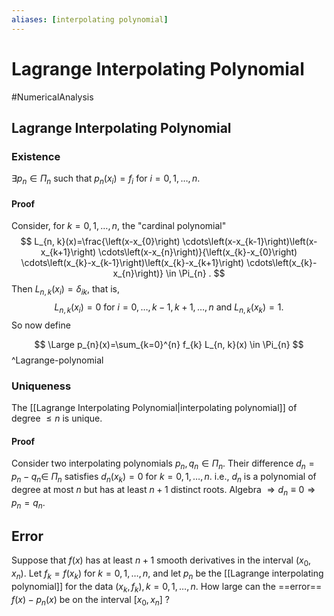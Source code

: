 ```yaml
---
aliases: [interpolating polynomial]
---
```

# Lagrange Interpolating Polynomial
#NumericalAnalysis

## Lagrange Interpolating Polynomial
### Existence 
$\exists p_{n} \in \Pi_{n}$ such that $p_{n}\left(x_{i}\right)=f_{i}$ for $i=0,1, \ldots, n$.
#### Proof
Consider, for $k=0,1, \ldots, n$, the "cardinal polynomial"
$$
L_{n, k}(x)=\frac{\left(x-x_{0}\right) \cdots\left(x-x_{k-1}\right)\left(x-x_{k+1}\right) \cdots\left(x-x_{n}\right)}{\left(x_{k}-x_{0}\right) \cdots\left(x_{k}-x_{k-1}\right)\left(x_{k}-x_{k+1}\right) \cdots\left(x_{k}-x_{n}\right)} \in \Pi_{n} .
$$
Then $L_{n, k}\left(x_{i}\right)=\delta_{i k}$, that is,
$$
L_{n, k}\left(x_{i}\right)=0 \text { for } i=0, \ldots, k-1, k+1, \ldots, n \text { and } L_{n, k}\left(x_{k}\right)=1 \text {. }
$$
So now define

$$
\Large
p_{n}(x)=\sum_{k=0}^{n} f_{k} L_{n, k}(x) \in \Pi_{n}
$$
^Lagrange-polynomial

### Uniqueness
The [[Lagrange Interpolating Polynomial|interpolating polynomial]] of degree $\leq n$ is unique.
#### Proof
Consider two interpolating polynomials $p_{n}, q_{n} \in \Pi_{n}$. Their difference $d_{n}=p_{n}-q_{n} \in$ $\Pi_{n}$ satisfies $d_{n}\left(x_{k}\right)=0$ for $k=0,1, \ldots, n$. i.e., $d_{n}$ is a polynomial of degree at most $n$ but has at least $n+1$ distinct roots. Algebra $\Longrightarrow d_{n} \equiv 0 \Longrightarrow p_{n}=q_{n}$.

## Error
Suppose that $f(x)$ has at least $n+1$ smooth derivatives in the interval $\left(x_{0}, x_{n}\right)$. Let $f_{k}=f\left(x_{k}\right)$ for $k=0,1, \ldots, n$, and let $p_{n}$ be the [[Lagrange interpolating polynomial]] for the data $\left(x_{k}, f_{k}\right), k=0,1, \ldots, n$.
How large can the ==error== $f(x)-p_{n}(x)$ be on the interval $\left[x_{0}, x_{n}\right]$ ?